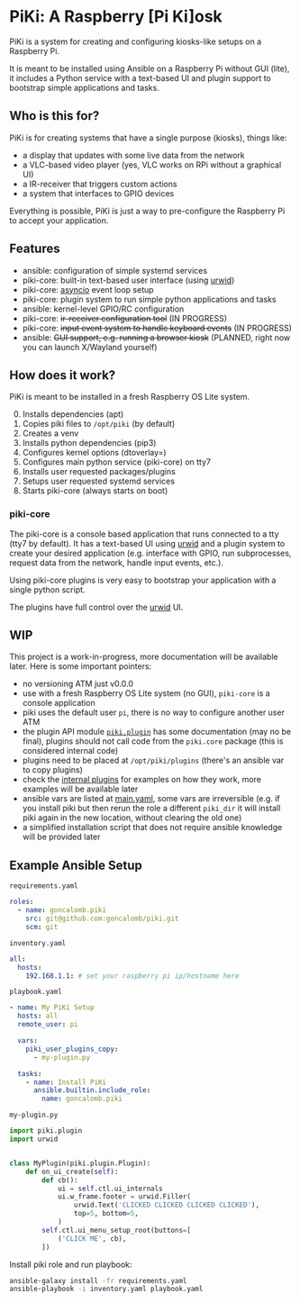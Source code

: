 # PiKi: A Raspberry [Pi Ki]osk

PiKi is a system for creating and configuring kiosks-like setups on a Raspberry Pi.

It is meant to be installed using Ansible on a Raspberry Pi without GUI (lite), it includes a Python service with a text-based UI and plugin support to bootstrap simple applications and tasks.

## Who is this for?

PiKi is for creating systems that have a single purpose (kiosks), things like:

* a display that updates with some live data from the network
* a VLC-based video player (yes, VLC works on RPi without a graphical UI)
* a IR-receiver that triggers custom actions
* a system that interfaces to GPIO devices

Everything is possible, PiKi is just a way to pre-configure the Raspberry Pi to accept your application.

## Features

* ansible: configuration of simple systemd services
* piki-core: built-in text-based user interface (using [urwid])
* piki-core: [asyncio] event loop setup
* piki-core: plugin system to run simple python applications and tasks
* ansible: kernel-level GPIO/RC configuration
* piki-core: ~~ir-receiver configuration tool~~ (IN PROGRESS)
* piki-core: ~~input event system to handle keyboard events~~ (IN PROGRESS)
* ansible: ~~GUI support, e.g. running a browser kiosk~~ (PLANNED, right now you can launch X/Wayland yourself)

## How does it work?

PiKi is meant to be installed in a fresh Raspberry OS Lite system.

0. Installs dependencies (apt)
0. Copies piki files to `/opt/piki` (by default)
0. Creates a venv
0. Installs python dependencies (pip3)
0. Configures kernel options (dtoverlay=)
0. Configures main python service (piki-core) on tty7
0. Installs user requested packages/plugins
0. Setups user requested systemd services
0. Starts piki-core (always starts on boot)

### piki-core

The piki-core is a console based application that runs connected to a tty (tty7 by default). It has a text-based UI using [urwid] and a plugin system to create your desired application (e.g. interface with GPIO, run subprocesses, request data from the network, handle input events, etc.).

Using piki-core plugins is very easy to bootstrap your application with a single python script.

The plugins have full control over the [urwid] UI.

## WIP

This project is a work-in-progress, more documentation will be available later. Here is some important pointers:

* no versioning ATM just v0.0.0
* use with a fresh Raspberry OS Lite system (no GUI), `piki-core` is a console application
* piki uses the default user `pi`, there is no way to configure another user ATM
* the plugin API module [`piki.plugin`](piki/piki/plugin.py) has some documentation (may no be final), plugins should not call code from the `piki.core` package (this is considered internal code)
* plugins need to be placed at `/opt/piki/plugins` (there's an ansible var to copy plugins)
* check the [internal plugins](piki/piki/core/plugins) for examples on how they work, more examples will be available later
* ansible vars are listed at [main.yaml](ansible-role/defaults/main.yaml), some vars are irreversible (e.g. if you install piki but then rerun the role a different `piki_dir` it will install piki again in the new location, without clearing the old one)
* a simplified installation script that does not require ansible knowledge will be provided later

## Example Ansible Setup

`requirements.yaml`

```yaml
roles:
  - name: goncalomb.piki
    src: git@github.com:goncalomb/piki.git
    scm: git
```

`inventory.yaml`

```yaml
all:
  hosts:
    192.168.1.1: # set your raspberry pi ip/hostname here
```

`playbook.yaml`

```yaml
- name: My PiKi Setup
  hosts: all
  remote_user: pi

  vars:
    piki_user_plugins_copy:
      - my-plugin.py

  tasks:
    - name: Install PiKi
      ansible.builtin.include_role:
        name: goncalomb.piki
```

`my-plugin.py`

```python
import piki.plugin
import urwid


class MyPlugin(piki.plugin.Plugin):
    def on_ui_create(self):
        def cb():
            ui = self.ctl.ui_internals
            ui.w_frame.footer = urwid.Filler(
                urwid.Text('CLICKED CLICKED CLICKED CLICKED'),
                top=5, bottom=5,
            )
        self.ctl.ui_menu_setup_root(buttons=[
            ('CLICK ME', cb),
        ])
```

Install piki role and run playbook:

```bash
ansible-galaxy install -fr requirements.yaml
ansible-playbook -i inventory.yaml playbook.yaml
```

[urwid]: https://urwid.org/
[asyncio]: https://docs.python.org/3/library/asyncio.html
